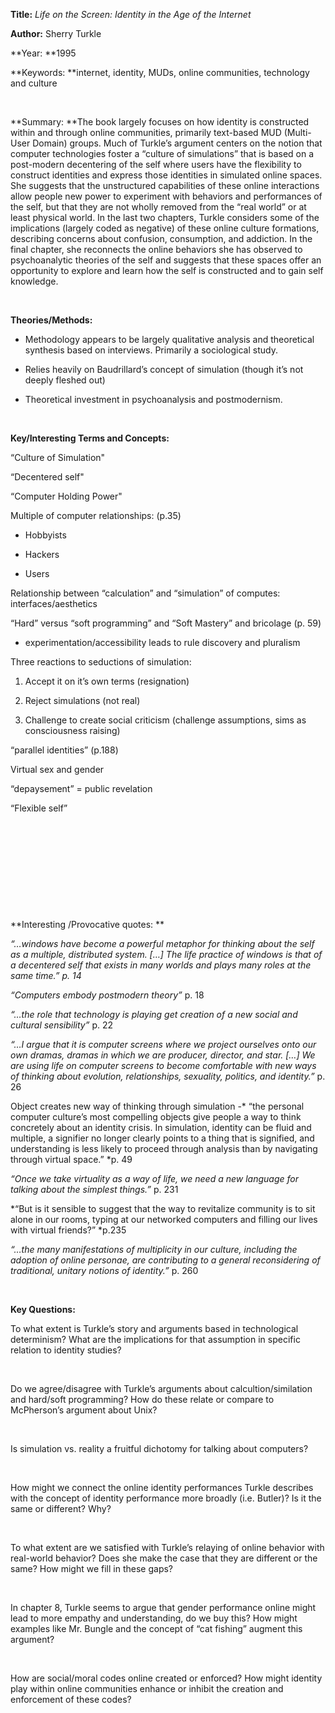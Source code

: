 **Title:** *Life on the Screen: Identity in the Age of the Internet*

**Author:** Sherry Turkle

**Year: **1995

**Keywords: **internet, identity, MUDs, online communities, technology and
culture

 

**Summary: **The book largely focuses on how identity is constructed within and
through online communities, primarily text-based MUD (Multi-User Domain) groups.
Much of Turkle’s argument centers on the notion that computer technologies
foster a “culture of simulations” that is based on a post-modern decentering of
the self where users have the flexibility to construct identities and express
those identities in simulated online spaces. She suggests that the unstructured
capabilities of these online interactions allow people new power to experiment
with behaviors and performances of the self, but that they are not wholly
removed from the “real world” or at least physical world. In the last two
chapters, Turkle considers some of the implications (largely coded as negative)
of these online culture formations, describing concerns about confusion,
consumption, and addiction. In the final chapter, she reconnects the online
behaviors she has observed to psychoanalytic theories of the self and suggests
that these spaces offer an opportunity to explore and learn how the self is
constructed and to gain self knowledge.

 

**Theories/Methods:**

-   Methodology appears to be largely qualitative analysis and theoretical
    synthesis based on interviews. Primarily a sociological study.

-   Relies heavily on Baudrillard’s concept of simulation (though it’s not
    deeply fleshed out)

-   Theoretical investment in psychoanalysis and postmodernism.

 

**Key/Interesting Terms and Concepts:**

“Culture of Simulation"

“Decentered self"

“Computer Holding Power"

Multiple of computer relationships: (p.35)

-   Hobbyists

-   Hackers

-   Users

Relationship between “calculation” and “simulation” of computes:
interfaces/aesthetics

“Hard” versus “soft programming” and “Soft Mastery” and bricolage (p. 59)

-   experimentation/accessibility leads to rule discovery and pluralism

Three reactions to seductions of simulation:

1.  Accept it on it’s own terms (resignation)

2.  Reject simulations (not real)

3.  Challenge to create social criticism (challenge assumptions, sims as
    consciousness raising)

“parallel identities” (p.188)

Virtual sex and gender

“depaysement” = public revelation

“Flexible self”

 

 

 

 

 

**Interesting /Provocative quotes: **

*“…windows have become a powerful metaphor for thinking about the self as a
multiple, distributed system. […] The life practice of windows is that of a
decentered self that exists in many worlds and plays many roles at the same
time.” p. 14*

*“Computers embody postmodern theory”* p. 18

*“…the role that technology is playing get creation of a new social and cultural
sensibility”* p. 22

*“…I argue that it is computer screens where we project ourselves onto our own
dramas, dramas in which we are producer, director, and star. […] We are using
life on computer screens to become comfortable with new ways of thinking about
evolution, relationships, sexuality, politics, and identity.”* p. 26

Object creates new way of thinking through simulation -* “the personal computer
culture’s most compelling objects give people a way to think concretely about an
identity crisis. In simulation, identity can be fluid and multiple, a signifier
no longer clearly points to a thing that is signified, and understanding is less
likely to proceed through analysis than by navigating through virtual space.”
*p. 49

*“Once we take virtuality as a way of life, we need a new language for talking
about the simplest things.”* p. 231

*“But is it sensible to suggest that the way to revitalize community is to sit
alone in our rooms, typing at our networked computers and filling our lives with
virtual friends?” *p.235

*“…the many manifestations of multiplicity in our culture, including the
adoption of online personae, are contributing to a general reconsidering of
traditional, unitary notions of identity.”* p. 260

 

**Key Questions:**

To what extent is Turkle’s story and arguments based in technological
determinism? What are the implications for that assumption in specific relation
to identity studies?

 

Do we agree/disagree with Turkle’s arguments about calcultion/similation and
hard/soft programming? How do these relate or compare to McPherson’s argument
about Unix?

 

Is simulation vs. reality a fruitful dichotomy for talking about computers?

 

How might we connect the online identity performances Turkle describes with the
concept of identity performance more broadly (i.e. Butler)? Is it the same or
different? Why?

 

To what extent are we satisfied with Turkle’s relaying of online behavior with
real-world behavior? Does she make the case that they are different or the same?
How might we fill in these gaps?

 

In chapter 8, Turkle seems to argue that gender performance online might lead to
more empathy and understanding, do we buy this? How might examples like Mr.
Bungle and the concept of “cat fishing” augment this argument?

 

How are social/moral codes online created or enforced? How might identity play
within online communities enhance or inhibit the creation and enforcement of
these codes?

 
